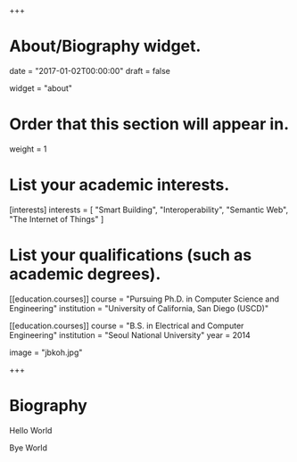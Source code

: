 +++
# About/Biography widget.

date = "2017-01-02T00:00:00"
draft = false

widget = "about"

# Order that this section will appear in.
weight = 1

# List your academic interests.
[interests]
  interests = [
    "Smart Building",
    "Interoperability",
    "Semantic Web",
    "The Internet of Things"
  ]

# List your qualifications (such as academic degrees).
[[education.courses]]
  course = "Pursuing Ph.D. in Computer Science and Engineering"
  institution = "University of California, San Diego (USCD)"

[[education.courses]]
  course = "B.S. in Electrical and Computer Engineering"
  institution = "Seoul National University"
  year = 2014

image = "jbkoh.jpg"

+++

# Biography

Hello World

Bye World
